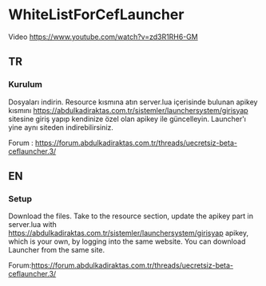 # WhiteListForCefLauncher

Video
https://www.youtube.com/watch?v=zd3R1RH6-GM

## TR
### Kurulum
Dosyaları indirin. Resource kısmına atın server.lua içerisinde bulunan apikey kısmını https://abdulkadiraktas.com.tr/sistemler/launchersystem/girisyap sitesine giriş yapıp kendinize özel olan apikey ile güncelleyin. Launcher'ı yine aynı siteden indirebilirsiniz.

Forum : https://forum.abdulkadiraktas.com.tr/threads/uecretsiz-beta-ceflauncher.3/

## EN
### Setup
Download the files. Take to the resource section, update the apikey part in server.lua with https://abdulkadiraktas.com.tr/sistemler/launchersystem/girisyap apikey, which is your own, by logging into the same website. You can download Launcher from the same site.

Forum:https://forum.abdulkadiraktas.com.tr/threads/uecretsiz-beta-ceflauncher.3/
